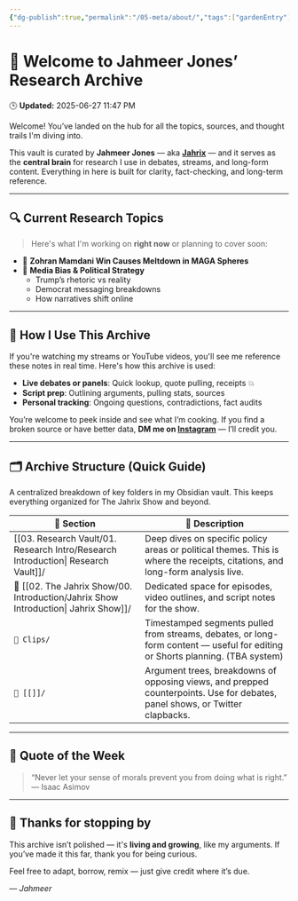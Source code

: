 ```yaml
---
{"dg-publish":true,"permalink":"/05-meta/about/","tags":["gardenEntry"],"created":"2025-06-27T00:43:00.791-04:00","updated":"2025-06-28T21:37:26.970-04:00"}
---
```


# 👋 Welcome to Jahmeer Jones’ Research Archive
<p><span>🕒 <strong>Updated:</strong> 2025-06-27 11:47 PM</span></p>

Welcome! You’ve landed on the hub for all the topics, sources, and thought trails I'm diving into.

This vault is curated by **Jahmeer Jones** — aka [**Jahrix**](https://www.youtube.com/@JahrixYT) — and it serves as the **central brain** for research I use in debates, streams, and long-form content. Everything in here is built for clarity, fact-checking, and long-term reference.

---

## 🔍 Current Research Topics

> Here's what I'm working on **right now** or planning to cover soon:

- 🧱 **Zohran Mamdani Win Causes Meltdown in MAGA Spheres**  
- 🧠 **Media Bias & Political Strategy**  
  - Trump’s rhetoric vs reality  
  - Democrat messaging breakdowns  
  - How narratives shift online
---

## 🎥 How I Use This Archive

If you're watching my streams or YouTube videos, you'll see me reference these notes in real time. Here's how this archive is used:

- **Live debates or panels**: Quick lookup, quote pulling, receipts 💥  
- **Script prep**: Outlining arguments, pulling stats, sources  
- **Personal tracking**: Ongoing questions, contradictions, fact audits

You’re welcome to peek inside and see what I’m cooking. If you find a broken source or have better data, **DM me on [Instagram](https://www.instagram.com/ineireti/)** — I’ll credit you.

---

## 🗂️ Archive Structure (Quick Guide)

A centralized breakdown of key folders in my Obsidian vault. This keeps everything organized for The Jahrix Show and beyond.

| 📁 Section                                     | 📄 Description                                                                                                                |
| ---------------------------------------------- | ----------------------------------------------------------------------------------------------------------------------------- |
| [[03. Research Vault/01. Research Intro/Research Introduction\| Research Vault]]/    | Deep dives on specific policy areas or political themes. This is where the receipts, citations, and long-form analysis live.  |
| 📁 [[02. The Jahrix Show/00. Introduction/Jahrix Show Introduction\| Jahrix Show]]/ | Dedicated space for episodes, video outlines, and script notes for the show.                                                  |
| `📁 Clips/`                                    | Timestamped segments pulled from streams, debates, or long-form content — useful for editing or Shorts planning. (TBA system) |
| `📁 [[]]/`                                     | Argument trees, breakdowns of opposing views, and prepped counterpoints. Use for debates, panel shows, or Twitter clapbacks.  |

---

## 🧠 Quote of the Week

> “Never let your sense of morals prevent you from doing what is right.”
> — Isaac Asimov

---

## 🙏 Thanks for stopping by

This archive isn’t polished — it's **living and growing**, like my arguments. If you’ve made it this far, thank you for being curious.

Feel free to adapt, borrow, remix — just give credit where it’s due.

— *Jahmeer*